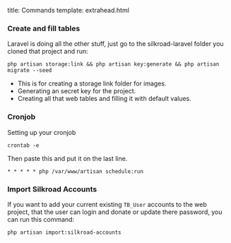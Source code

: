 title: Commands
template: extrahead.html

### Create and fill tables

Laravel is doing all the other stuff, just go to the silkroad-laravel folder you cloned that project and run:
```
php artisan storage:link && php artisan key:generate && php artisan migrate --seed
```

- This is for creating a storage link folder for images.
- Generating an secret key for the project.
- Creating all that web tables and filling it with default values.


### Cronjob

Setting up your cronjob
```
crontab -e
```

Then paste this and put it on the last line.
```
* * * * * php /var/www/artisan schedule:run
```

### Import Silkroad Accounts

If you want to add your current existing `TB_User` accounts to the web project, that the user can login and donate or update there password, you can run this command:

```
php artisan import:silkroad-accounts
```
